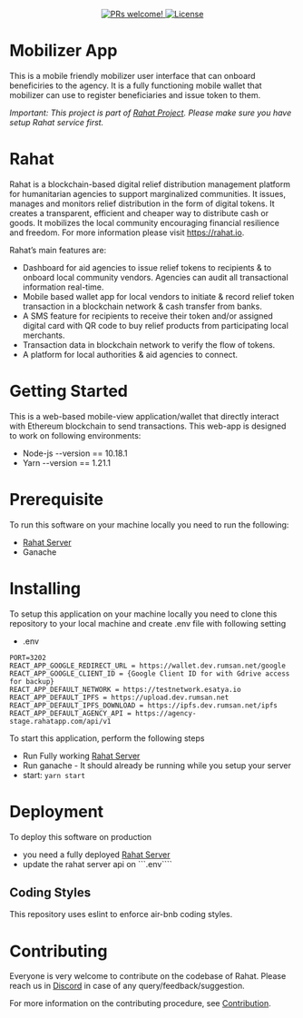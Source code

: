 <p align="center">
  <a href="https://github.com/esatya/rahat-mobilizer/blob/master/CONTRIBUTING.md">
    <img src="https://img.shields.io/badge/PRs-welcome-brightgreen.svg" alt="PRs welcome!" />
  </a>
  <a href="https://github.com/esatya/rahat-mobilizer/blob/main/LICENSE">
    <img src="https://img.shields.io/badge/License-AGPL_v3-blue.svg" alt="License" />
  </a>
</p>

# Mobilizer App

This is a mobile friendly mobilizer user interface that can onboard beneficiries to the agency. It is a fully functioning mobile wallet that mobilizer can use to register beneficiaries and issue token to them.

_Important: This project is part of [Rahat Project](https://github.com/esatya/rahat). Please make sure you have setup Rahat service first._

# Rahat

Rahat is a blockchain-based digital relief distribution management platform for humanitarian agencies to support marginalized communities. It issues, manages and monitors relief distribution in the form of digital tokens. It creates a transparent, efficient and cheaper way to distribute cash or goods. It mobilizes the local community encouraging financial resilience and freedom. For more information please visit https://rahat.io.

Rahat’s main features are:

-   Dashboard for aid agencies to issue relief tokens to recipients & to onboard local community vendors. Agencies can audit all transactional information real-time.
-   Mobile based wallet app for local vendors to initiate & record relief token transaction in a blockchain network & cash transfer from banks.
-   A SMS feature for recipients to receive their token and/or assigned digital card with QR code to buy relief products from participating local merchants.
-   Transaction data in blockchain network to verify the flow of tokens.
-   A platform for local authorities & aid agencies to connect.

# Getting Started

This is a web-based mobile-view application/wallet that directly interact with Ethereum blockchain to send transactions. This web-app is designed to work on following environments:

-   Node-js --version == 10.18.1
-   Yarn --version == 1.21.1

# Prerequisite

To run this software on your machine locally you need to run the following:

-   [Rahat Server](https://github.com/esatya/rahat)
-   Ganache

# Installing

To setup this application on your machine locally you need to clone this repository to your local machine and create .env file with following setting

-   .env

```
PORT=3202
REACT_APP_GOOGLE_REDIRECT_URL = https://wallet.dev.rumsan.net/google
REACT_APP_GOOGLE_CLIENT_ID = {Google Client ID for with Gdrive access for backup}
REACT_APP_DEFAULT_NETWORK = https://testnetwork.esatya.io
REACT_APP_DEFAULT_IPFS = https://upload.dev.rumsan.net
REACT_APP_DEFAULT_IPFS_DOWNLOAD = https://ipfs.dev.rumsan.net/ipfs
REACT_APP_DEFAULT_AGENCY_API = https://agency-stage.rahatapp.com/api/v1
```

To start this application, perform the following steps

-   Run Fully working [Rahat Server](https://github.com/esatya/rahat)
-   Run ganache - It should already be running while you setup your server
-   start: `yarn start`

# Deployment

To deploy this software on production

-   you need a fully deployed [Rahat Server](https://github.com/esatya/rahat)
-   update the rahat server api on ```.env````

## Coding Styles

This repository uses eslint to enforce air-bnb coding styles.

# Contributing
Everyone is very welcome to contribute on the codebase of Rahat. Please reach us in [Discord](https://discord.gg/AV5j2T94VR) in case of any query/feedback/suggestion.

For more information on the contributing procedure, see [Contribution](https://docs.rahat.io/docs/next/Contribution-Guidelines).
